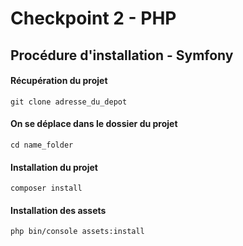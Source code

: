 Checkpoint 2 - PHP
==========

## Procédure d'installation - Symfony

#### Récupération du projet
```
git clone adresse_du_depot
```
#### On se déplace dans le dossier du projet
```
cd name_folder
```
#### Installation du projet
```
composer install
```
#### Installation des assets
```
php bin/console assets:install
```
